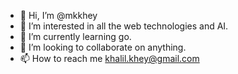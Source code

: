 - 👋 Hi, I’m @mkkhey
- 👀 I’m interested in all the web technologies and AI.
- 🌱 I’m currently learning go.
- 💞️ I’m looking to collaborate on anything.
- 📫 How to reach me khalil.khey@gmail.com

<!---
mkkhey/mkkhey is a ✨ special ✨ repository because its `README.md` (this file) appears on your GitHub profile.
You can click the Preview link to take a look at your changes.
--->
